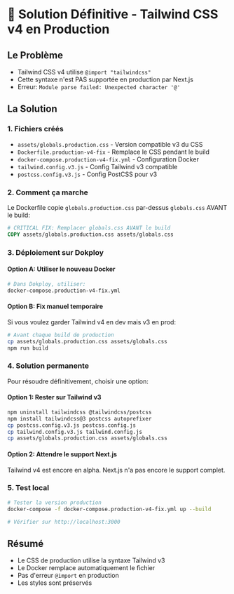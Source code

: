 # 🎯 Solution Définitive - Tailwind CSS v4 en Production

## Le Problème
- Tailwind CSS v4 utilise `@import "tailwindcss"` 
- Cette syntaxe n'est PAS supportée en production par Next.js
- Erreur: `Module parse failed: Unexpected character '@'`

## La Solution

### 1. Fichiers créés
- `assets/globals.production.css` - Version compatible v3 du CSS
- `Dockerfile.production-v4-fix` - Remplace le CSS pendant le build
- `docker-compose.production-v4-fix.yml` - Configuration Docker
- `tailwind.config.v3.js` - Config Tailwind v3 compatible
- `postcss.config.v3.js` - Config PostCSS pour v3

### 2. Comment ça marche
Le Dockerfile copie `globals.production.css` par-dessus `globals.css` AVANT le build:
```dockerfile
# CRITICAL FIX: Remplacer globals.css AVANT le build
COPY assets/globals.production.css assets/globals.css
```

### 3. Déploiement sur Dokploy

#### Option A: Utiliser le nouveau Docker
```bash
# Dans Dokploy, utiliser:
docker-compose.production-v4-fix.yml
```

#### Option B: Fix manuel temporaire
Si vous voulez garder Tailwind v4 en dev mais v3 en prod:
```bash
# Avant chaque build de production
cp assets/globals.production.css assets/globals.css
npm run build
```

### 4. Solution permanente
Pour résoudre définitivement, choisir une option:

#### Option 1: Rester sur Tailwind v3
```bash
npm uninstall tailwindcss @tailwindcss/postcss
npm install tailwindcss@3 postcss autoprefixer
cp postcss.config.v3.js postcss.config.js
cp tailwind.config.v3.js tailwind.config.js
cp assets/globals.production.css assets/globals.css
```

#### Option 2: Attendre le support Next.js
Tailwind v4 est encore en alpha. Next.js n'a pas encore le support complet.

### 5. Test local
```bash
# Tester la version production
docker-compose -f docker-compose.production-v4-fix.yml up --build

# Vérifier sur http://localhost:3000
```

## Résumé
- Le CSS de production utilise la syntaxe Tailwind v3
- Le Docker remplace automatiquement le fichier
- Pas d'erreur `@import` en production
- Les styles sont préservés